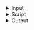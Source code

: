 <details>
<summary>Input</summary>

```json

```
</details>

<details>
<summary>Script</summary>

```dataweave

```
</details>

<details>
<summary>Output</summary>

```json
 
```
</details>

